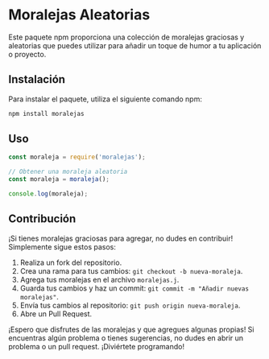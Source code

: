 # Moralejas Aleatorias

Este paquete npm proporciona una colección de moralejas graciosas y aleatorias que puedes utilizar para añadir un toque de humor a tu aplicación o proyecto.

## Instalación

Para instalar el paquete, utiliza el siguiente comando npm:

```bash
npm install moralejas
```

## Uso
```js
const moraleja = require('moralejas');

// Obtener una moraleja aleatoria
const moraleja = moraleja();

console.log(moraleja);

```

## Contribución
¡Si tienes moralejas graciosas para agregar, no dudes en contribuir! Simplemente sigue estos pasos:

1. Realiza un fork del repositorio.
2. Crea una rama para tus cambios: `git checkout -b nueva-moraleja`.
3. Agrega tus moralejas en el archivo `moralejas.j`.
4. Guarda tus cambios y haz un commit: `git commit -m "Añadir nuevas moralejas"`.
5. Envía tus cambios al repositorio: `git push origin nueva-moraleja`.
6. Abre un Pull Request.


¡Espero que disfrutes de las moralejas y que agregues algunas propias! Si encuentras algún problema o tienes sugerencias, no dudes en abrir un problema o un pull request. ¡Diviértete programando!